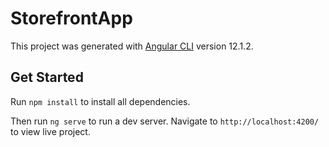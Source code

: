 # StorefrontApp

This project was generated with [Angular CLI](https://github.com/angular/angular-cli) version 12.1.2.

## Get Started
Run `npm install` to install all dependencies.

Then run `ng serve` to run a dev server. Navigate to `http://localhost:4200/` to view live project.
